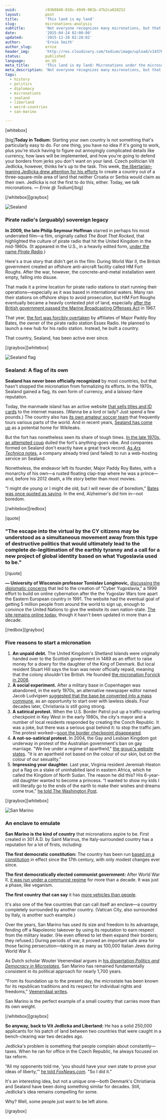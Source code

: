 ```yaml
---
uuid:             c9368840-018c-4949-901b-47b2ca828252
layout:           post
title:            'This land is my land'
slug:             micronations-analysis
subtitle:         'Not everyone recognizes many micronations, but that hasn''t stopped people from creating them and keeping them going. Just ask the fine folks of Sealand.'
date:             '2015-04-24 02:00:00'
updated:          '2015-12-20 02:28:02'
author:           'Ernie Smith'
author_slug:      ernie
header_img:       'http://res.cloudinary.com/tedium/image/upload/v1437844202/d6phn46agdxty0anccsh'
status:           published
language:         en_US
meta_title:       'This land is my land: Micronations under the microscope'
meta_description: 'Not everyone recognizes many micronations, but that hasn''t stopped people from creating them and keeping them going. Just ask the fine folks of Sealand.'
tags:
  - history
  - politics
  - diplomacy
  - micronations
  - sealand
  - liberland
  - weird-countries
  - san-marino

---
```


[whitebox]

[big]**Today in Tedium:** Starting your own country is not something that's particularly easy to do. For one thing, you have no idea if it's going to work, plus you're stuck having to figure out annoyingly complicated details like currency, how laws will be implemented, and how you're going to defend your borders from jerks you don't want on your land. Czech politician Vít Jedlicka, however, thinks he's up to the task. This week, [the libertarian-leaning Jedlicka drew attention for his efforts](http://www.foxnews.com/world/2015/04/22/birth-nation-czech-pol-claims-to-have-established-new-country-in-no-mans-land/?intcmp=latestnews) to create a country out of a three-square-mile area of land that neither Croatia or Serbia would claim as their own. Jedlicka is not the first to do this, either. Today, we talk micronations. _— Ernie @ Tedium_[/big]

[/whitebox][graybox]

![Sealand](http://res.cloudinary.com/tedium/image/upload/v1437843686/fvdz7bvqiettxdbxfled.jpg)

### Pirate radio's (arguably) sovereign legacy

**In 2009, the late Philip Seymour Hoffman** starred in perhaps his most underrated film—a film, originally called _The Boat That Rocked_, that highlighted the culture of pirate radio that hit the United Kingdom in the mid-1960s. (It appeared in the U.S., in a heavily edited form, [under the name _Pirate Radio_](http://amzn.to/1d6wjby).)

Here's a true story that didn't get in the film: During World War II, the British government created an offshore anti-aircraft facility called HM Fort Roughs. After the war, however, the concrete-and-metal installation went empty, falling into disuse.

That made it a prime location for pirate radio stations to start running their operations—especially as it was based in international waters. Many ran their stations on offshore ships to avoid prosecution, but HM Fort Roughs eventually became a heavily contested plot of land, especially [after the British government passed the Marine Broadcasting Offenses Act](http://www.slate.com/content/slate/blogs/browbeat/2009/11/13/the_true_considerably_less_rocking_story_behind_pirate_radio.html) in 1967.

That year, [the fort was forcibly overtaken](http://www.theguardian.com/uk/2012/oct/12/major-roy-bates) by affiliates of Major Paddy Roy Bates, the owner of the pirate radio station Essex Radio. He planned to launch a new hub for his radio station. Instead, he built a country.

That country, Sealand, has been active ever since.

[/graybox][whitebox]

![Sealand flag](http://res.cloudinary.com/tedium/image/upload/v1437843714/pszw9qkih7sbqy2oaavo.jpg)

### Sealand: A flag of its own

**Sealand has never been officially recognized** by most countries, but that hasn't stopped the micronation from formalizing its efforts. In the 1970s, Sealand gained a flag, its own form of currency, and a laissez-faire reputation.

Today, the manmade island has an active website [that sells titles and ID cards](http://www.sealandgov.org/title-pack) to the internet masses. (Wanna be a lord or lady? Just spend a few pounds.) The country also has [its own amateur soccer team](https://www.facebook.com/SealandFA) that frequently tours various parts of the world. And in recent years, [Sealand has come up](http://www.foxnews.com/tech/2012/01/31/exclusive-wikileaks-to-move-servers-offshore-sources-say/) as a potential home for Wikileaks.

But the fort has nonetheless seen its share of tough times. [In the late 1970s, an attempted coup](https://www.youtube.com/watch?v=JgvxgYy10S4) dulled the fort's anything-goes vibe. And companies formed on Sealand don't exactly have a great track record. [As _Ars Technica_ notes](http://arstechnica.com/tech-policy/2012/03/sealand-and-havenco/), a company already tried (and failed) to run a web-hosting service on Sealand.

Nonetheless, the endeavor left its founder, Major Paddy Roy Bates, with a monarchy of his own—a rusted floating clap-trap where he was a prince—and, before his 2012 death, a life story better than most movies.

"I might die young or I might die old, but I will never die of boredom," [Bates was once quoted as saying](http://www.biography.com/people/roy-bates-21241585). In the end, Alzheimer's did him in—not boredom.

[/whitebox][redbox]

[quote]
### "The escape into the virtual by the CY citizens may be understood as a simultaneous movement away from this type of destructive politics that would ultimately lead to the complete de-legitimation of the earthly tyranny and a call for a new project of global identity based on what Yugoslavia used to be."
[/quote]

**— University of Wisconsin professor Tomislav Longinovic,** [discussing the diplomatic concerns](http://www.academia.edu/1013576/Internet_Nation_The_Case_of_CyberYugoslavia) that led to the creation of "Cyber Yugoslavia," a 1999 effort to build on online cybernation after the the Yugoslav Wars tore apart the Eastern European country in 1991. The website had the eventual goal of getting 5 million people from around the world to sign up, enough to convince the United Nations to give the website its own nation-state. [The site remains online today](http://www.juga.com/), though it hasn't been updated in more than a decade.

[/redbox][graybox]

### Five reasons to start a micronation

1. **An unpaid debt.** The United Kingdom's Shetland Islands were originally handed over to the Scottish government in 1469 as an effort to raise money for a dowry for the daughter of the King of Denmark. But local resident Stuart Hill says the loan was never officially repaid, meaning that the colony shouldn't be British. He founded [the micronation Forvick in 2008](http://www.forvik.com/).
2. **A social experiment.** After a military base in Copenhagen was abandoned, in the early 1970s, an alternative newspaper editor named Jacob Ludvigsen [suggested that the base be converted into a mass commune](http://www.christiania.info/16101/16122.html), as an opportunity to start over with lawless ideals. Four decades later, Christiania is still going strong.
3. **A satirical protest.** When the U.S. Border Patrol put up a traffic-snarling checkpoint in Key West in the early 1980s, the city's mayor and a number of local residents responded by creating the Conch Republic. It was a joke, but there was a serious goal behind it: to stop the traffic jam. The protest worked—[soon the border checkpoint disappeared](http://www.conchrepublic.com/republic_position.htm).
4. **A not-so-satirical protest.** In 2004, the Gay and Lesbian Kingdom got underway in protest of the Australian government's ban on gay marriage. "We live under a regime of apartheid," [the group's website states](http://gaykingdom.info/aboutus.htm). "It is an apartheid not based on the colour of our skin, but on the colour of our sexuality."
5. **Impressing your daughter.** Last year, Virginia resident Jeremiah Heaton put a flag on a stake of uninhabited land in eastern Africa, which he called the Kingdom of North Sudan. The reason he did this? His 6-year-old daughter wanted to become a princess. “I wanted to show my kids I will literally go to the ends of the earth to make their wishes and dreams come true,” [he told The Washington Post](http://www.washingtonpost.com/local/va-man-plants-flag-claims-african-country-calling-it-kingdom-of-north-sudan/2014/07/12/abfbcef2-09fc-11e4-8a6a-19355c7e870a_story.html).

[/graybox][whitebox]

![San Marino](http://res.cloudinary.com/tedium/image/upload/v1437843953/x9jybdbztdqgcvixmoze.jpg)

### An enclave to emulate

**San Marino is the kind of country** that micronations aspire to be. First created in 301 A.D. by Saint Marinus, the Italy-surrounded country has a reputation for a lot of firsts, including:

**The first democratic constitution:** The country has been run [based on a constitution](http://unpan1.un.org/intradoc/groups/public/documents/un-dpadm/unpan040713~1.pdf) in effect since the 17th century, with only modest changes ever since.

**The first democratically elected communist government:** After World War II, [it was run under a communist regime](https://books.google.com/books?id=oEtRBAAAQBAJ&pg=PA32&lpg=PA32&dq=first+democratically+elected+communist+government+%22san+marino%22&source=bl&ots=Sa9k7gCRsh&sig=Rn_fD4AltMjcfgB3jsMiek71OQg&hl=en&sa=X&ei=FFo5VZfwD8mqgwSXwoCgBw&ved=0CEMQ6AEwBQ#v=onepage&q=first%20democratically%20elected%20communist%20government%20%22san%20marino%22&f=false) for more than a decade. It was just a phase, like veganism.

**The first country that can say** it has [more vehicles than people](http://www.theglobaleconomy.com/San-Marino/Vehicles_per_1000_people/).

It's also one of the few countries that can call itself an enclave—a country completely surrounded by another country. (Vatican City, also surrounded by Italy, is another such example.)

Over the years, San Marino has used its size and freedom to its advantage, fending off a Napoleonic takeover by using its reputation to earn respect from the military leader. (He even offered to let them expand their borders; they refused.) During periods of war, it proved an important safe area for those facing persecution—taking in as many as 100,000 Italian Jews during World War II.

As Dutch scholar Wouter Veenendaal argues in [his dissertation _Politics and Democracy in Microstates_](https://openaccess.leidenuniv.nl/handle/1887/20735), San Marino has remained fundamentally consistent in its political approach for nearly 1,700 years.

"From its foundation up to the present day, the microstate has been known for its republican traditions and its respect for individual rights and freedoms," [Veenendaal writes](https://openaccess.leidenuniv.nl/bitstream/handle/1887/20735/05.pdf?sequence=5).

San Marino is the perfect example of a small country that carries more than its own weight.

[/whitebox][graybox]

**So anyway, back to Vít Jedlicka and Liberland:** He has a solid 250,000 applicants for his patch of land between two countries that were caught in a bench-clearing war two decades ago.

Jedlicka's problem is something that people complain about constantly—taxes. When he ran for office in the Czech Republic, he always focused on tax reform.

“All my opponents told me, ‘you should have your own state to prove your ideas of liberty,’” [he told _FoxNews.com_](http://www.foxnews.com/world/2015/04/22/birth-nation-czech-pol-claims-to-have-established-new-country-in-no-mans-land/?intcmp=latestnews). "So I did it.”

It's an interesting idea, but not a unique one—both Denmark's Christiania and Sealand have been doing something similar for decades. Still, Jedlicka's idea remains compelling for some.  
  
Why? Well, some people just want to be left alone.

[/graybox]
